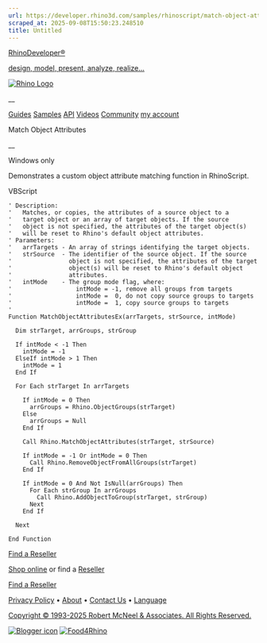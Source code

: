 ```yaml
---
url: https://developer.rhino3d.com/samples/rhinoscript/match-object-attributes/
scraped_at: 2025-09-08T15:50:23.248510
title: Untitled
---
```


[RhinoDeveloper®](/)

[design, model, present, analyze, realize...](/)

[![Rhino Logo](https://developer.rhino3d.com/images/rhinodevlogo.png)](/)

__

[Guides](https://developer.rhino3d.com/guides)
[Samples](https://developer.rhino3d.com/samples)
[API](https://developer.rhino3d.com/api)
[Videos](https://developer.rhino3d.com/videos)
[Community](https://discourse.mcneel.com/c/rhino-developer) [my account
](https://www.rhino3d.com/my-account/ "Manage your account, licenses, and
teams")

Match Object Attributes

__

Windows only

Demonstrates a custom object attribute matching function in RhinoScript.

VBScript

    
    
    ' Description:
    '   Matches, or copies, the attributes of a source object to a
    '   target object or an array of target objects. If the source
    '   object is not specified, the attributes of the target object(s)
    '   will be reset to Rhino's default object attributes.
    ' Parameters:
    '   arrTargets - An array of strings identifying the target objects.
    '   strSource  - The identifier of the source object. If the source
    '                object is not specified, the attributes of the target
    '                object(s) will be reset to Rhino's default object
    '                attributes.
    '   intMode    - The group mode flag, where:
    '                  intMode = -1, remove all groups from targets
    '                  intMode =  0, do not copy source groups to targets
    '                  intMode =  1, copy source groups to targets
    '
    Function MatchObjectAttributesEx(arrTargets, strSource, intMode)
    
      Dim strTarget, arrGroups, strGroup
    
      If intMode < -1 Then
        intMode = -1
      ElseIf intMode > 1 Then
        intMode = 1
      End If
    
      For Each strTarget In arrTargets
    
        If intMode = 0 Then
          arrGroups = Rhino.ObjectGroups(strTarget)
        Else
          arrGroups = Null
        End If
    
        Call Rhino.MatchObjectAttributes(strTarget, strSource)
    
        If intMode = -1 Or intMode = 0 Then
          Call Rhino.RemoveObjectFromAllGroups(strTarget)
        End If
    
        If intMode = 0 And Not IsNull(arrGroups) Then
          For Each strGroup In arrGroups
          	Call Rhino.AddObjectToGroup(strTarget, strGroup)
          Next
        End If
    
      Next
    
    End Function
    

  

[Find a Reseller](https://www.rhino3d.com/sales)

[Shop online](https://www.rhino3d.com/store) or find a
[Reseller](https://www.rhino3d.com/sales)

[Find a Reseller](https://www.rhino3d.com/sales)

[Privacy Policy](https://www.rhino3d.com/privacy) •
[About](https://www.rhino3d.com/mcneel/about) • [Contact
Us](https://www.rhino3d.com/mcneel/contact) • [
Language](https://www.rhino3d.com/language "Change to a different region or
language")

[Copyright © 1993-2025 Robert McNeel & Associates. All Rights
Reserved.](https://www.rhino3d.com/mcneel/about)

[](https://www.facebook.com/McNeelRhinoceros/)
[](https://twitter.com/bobmcneel) [](https://www.linkedin.com/groups/75313/)
[](https://www.youtube.com/user/RhinoGuide/videos) [](https://vimeo.com/rhino)
[![Blogger
icon](https://developer.rhino3d.com/images/blogger.svg)](http://blog.rhino3d.com/)
[![Food4Rhino](https://developer.rhino3d.com/images/f4r_icon_01.svg)](https://www.food4rhino.com)

